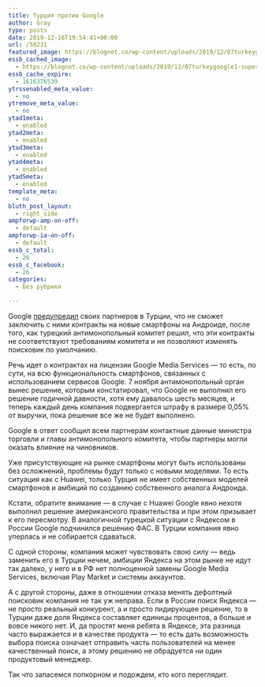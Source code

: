 ```yaml
---
title: Турция против Google
author: Gray
type: posts
date: 2019-12-16T19:54:41+00:00
url: /58231
featured_image: https://blognot.co/wp-content/uploads/2019/12/07turkeygoogle1-superJumbo.jpg
essb_cached_image:
  - https://blognot.co/wp-content/uploads/2019/12/07turkeygoogle1-superJumbo.jpg
essb_cache_expire:
  - 1616376539
ytrssenabled_meta_value:
  - no
ytremove_meta_value:
  - no
ytad1meta:
  - enabled
ytad2meta:
  - enabled
ytad3meta:
  - enabled
ytad4meta:
  - enabled
ytad5meta:
  - enabled
template_meta:
  - no
bluth_post_layout:
  - right_side
ampforwp-amp-on-off:
  - default
ampforwp-ia-on-off:
  - default
essb_c_total:
  - 26
essb_c_facebook:
  - 26
categories:
  - Без рубрики

---
```








Google [предупредил][1] своих партнеров в Турции, что не сможет заключить с ними контракты на новые смартфоны на Андроиде, после того, как турецкий антимонопольный комитет решил, что эти контракты не соответствуют требованиям комитета и не позволяют изменять поисковик по умолчанию.

Речь идет о контрактах на лицензии Google Media Services — то есть, по сути, на всю функциональность смартфонов, связанных с использованием сервисов Google. 7 ноября антимонопольный орган вынес решение, которым констатировал, что Google не выполнил его решение годичной давности, хотя ему давалось шесть месяцев, и теперь каждый день компания подвергается штрафу в размере 0,05% от выручки, пока решение все же не будет выполнено.

Google в ответ сообщил всем партнерам контактные данные министра торговли и главы антимонопольного комитета, чтобы партнеры могли оказать влияние на чиновников.

Уже присутствующие на рынке смартфоны могут быть использованы без осложнений, проблемы будут только с новыми моделями. То есть ситуация как с Huawei, только Турция не имеет собственных моделей смартфонов и амбиций по созданию собственного аналога Андроида.

Кстати, обратите внимание — в случае с Huawei Google явно нехотя выполнил решение американского правительства и при этом призывает к его пересмотру. В аналогичной турецкой ситуации с Яндексом в России Google подчинился решению ФАС. В Турции компания явно уперлась и не собирается сдаваться.

С одной стороны, компания может чувствовать свою силу — ведь заменить его в Турции нечем, амбиции Яндекса на этом рынке не идут так далеко, у него и в РФ нет полноценной замены Google Media Services, включая Play Market и системы аккаунтов.&nbsp;

А с другой стороны, даже в отношении отказа менять дефолтный поисковик компания не так уж неправа. Если в России поиск Яндекса — не просто реальный конкурент, а и просто лидирующее решение, то в Турции даже доля Яндекса составляет единицы процентов, а больше и вовсе никого нет. И, да простят меня ребята в Яндексе, эта разница часто выражается и в качестве продукта — то есть дать возможность выбора поиска означает отправить часть пользователей на менее качественный поиск, а этому решению не обрадуется ни один продуктовый менеджер.

Так что запасемся попкорном и подождем, кто кого переглядит.

 [1]: https://www.reuters.com/article/us-turkey-google/google-warns-turkish-partners-over-new-android-phones-amid-dispute-idUSKBN1YK0QR